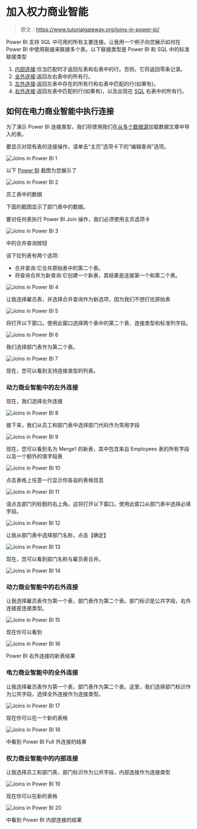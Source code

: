 # 加入权力商业智能

> 原文：<https://www.tutorialgateway.org/joins-in-power-bi/>

Power BI 支持 SQL 中可用的所有主要连接。让我用一个例子向您展示如何在 Power BI 中使用联接来联接多个表。以下联接类型是 Power BI 和 SQL 中的标准联接类型

1.  [内部连接](https://www.tutorialgateway.org/sql-inner-join/):仅当匹配时才返回左表和右表中的行。否则，它将返回零条记录。
2.  [全外连接](https://www.tutorialgateway.org/sql-full-join/):返回左右表中的所有行。
3.  [左外连接](https://www.tutorialgateway.org/sql-left-join/):返回左表中存在的所有行和右表中匹配的行(如果有)。
4.  [右外连接](https://www.tutorialgateway.org/sql-right-join/):返回左表中匹配的行(如果有)，以及出现在 [SQL](https://www.tutorialgateway.org/sql/) 右表中的所有行。

## 如何在电力商业智能中执行连接

为了演示 Power BI 连接类型，我们将使用我们在[从多个数据源](https://www.tutorialgateway.org/load-data-from-multiple-data-sources-in-power-bi/)加载数据文章中导入的表。

要显示对现有表的连接操作，请单击“主页”选项卡下的“编辑查询”选项。

![Joins in Power BI 1](img/d5130fe51f7f417a89d4e67df8b62edf.png)

以下 [Power BI](https://www.tutorialgateway.org/power-bi-tutorial/) 截图为您展示了

![Joins in Power BI 2](img/e2a52f0b9e7b5eaa9a9f6d957898c50b.png)

员工表中的数据

下面的截图显示了部门表中的数据。

要对任何表执行 Power BI Join 操作，我们必须使用主页选项卡

![Joins in Power BI 3](img/07309539b532f2c812ed8a45e04a3b89.png)

中的合并查询按钮

该下拉列表有两个选项:

*   合并查询:它合并原始表中的第二个表。
*   将查询合并为新查询:它创建一个新表，其结果是连接第一个和第二个表。

![Joins in Power BI 4](img/39f245b10bdffc369ac32faec1cb7057.png)

让我选择雇员表，并选择合并查询作为新选项，因为我们不想打扰原始表

![Joins in Power BI 5](img/5542c3231b6ed678a1269dabf85aeae4.png)

将打开以下窗口。使用此窗口选择两个表中的第二个表、连接类型和标准列字段。

![Joins in Power BI 6](img/916fadc4106f7855fffa4da378ac7178.png)

我们选择部门表作为第二个表。

![Joins in Power BI 7](img/cc14af762ee32de3319fb1cb0231d2e4.png)

现在，您可以看到支持连接类型的列表。

### 动力商业智能中的左外连接

现在，我们选择左外连接

![Joins in Power BI 8](img/c3dfe795f9ce5acbb6fa64dbf35441c1.png)

接下来，我们从员工和部门表中选择部门代码作为常用字段

![Joins in Power BI 9](img/7680d297750e0b190bdb957a7fd53a5d.png)

现在，您可以看到名为 Merge1 的新表，其中包含来自 Employees 表的所有字段以及一个额外的值字段表

![Joins in Power BI 10](img/7a7f561fa0669b3f1904ccf7bdea513e.png)

点击表格上任意一行显示你各自的表格信息

![Joins in Power BI 11](img/8ba56266b8efe974df7d4f69eabfd1e0.png)

请点击部门列标题的右上角。这将打开以下窗口。使用此窗口从部门表中选择必填字段。

![Joins in Power BI 12](img/d17c9deb4ea62e779d943e3f4d44930b.png)

让我从部门表中选择部门名称，点击【确定】

![Joins in Power BI 13](img/9078cf4f0bb149981bd3994e344858b7.png)

现在，您可以看到部门名称与雇员表合并。

![Joins in Power BI 14](img/d24dddb95dd73f17aca05c5e80d47fb7.png)

### 动力商业智能中的右外连接

让我选择雇员表作为第一个表，部门表作为第二个表。部门标识是公共字段，右外连接是连接类型。

![Joins in Power BI 15](img/8e56ee4518625e4d1279573f9f77a40c.png)

现在你可以看到

![Joins in Power BI 16](img/08854381cb94eb7f5ef3b6093938e31e.png)

Power BI 右外连接的新表结果

### 电力商业智能中的全外连接

让我选择雇员表作为第一个表，部门表作为第二个表。这里，我们选择部门标识作为公共字段，选择全外连接作为连接类型。

![Joins in Power BI 17](img/76374ab98a09d88d193978c9f894942c.png)

现在你可以在一个新的表格

![Joins in Power BI 18](img/8d5c5b408622b0eafba7bd8952df8e39.png)

中看到 Power BI Full 外连接的结果

### 权力商业智能中的内部连接

让我选择员工和部门表，部门标识作为公共字段，内部连接作为连接类型

![Joins in Power BI 19](img/a1310f8fb0ec5e5a716ae67acb96ae4c.png)

现在你可以在新的表格

![Joins in Power BI 20](img/b401411e53944c10929f66f8bf6aa21b.png)

中看到 Power BI 内部连接的结果